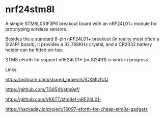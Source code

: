 # nrf24stm8l

A simple STM8L051F3P6 breakout board with an nRF24L01+ module for prototyping wireless sensors.

Besides the a standard 8-pin nRF24L01+ breakout (in reality most often a SI24R1 board), it provides a 32.768KHz crystal, and a CR2032 battery holder can be fitted on-top.

STM8 eForth for support nRF24L01+ (or SI24R1) is work in progress.

Links:

https://oshpark.com/shared_projects/jCXMU1UQ

https://github.com/TG9541/stm8ef/

https://github.com/VK6TT/stm8ef-nRF24L01-

https://hackaday.io/project/16097-eforth-for-cheap-stm8s-gadgets
